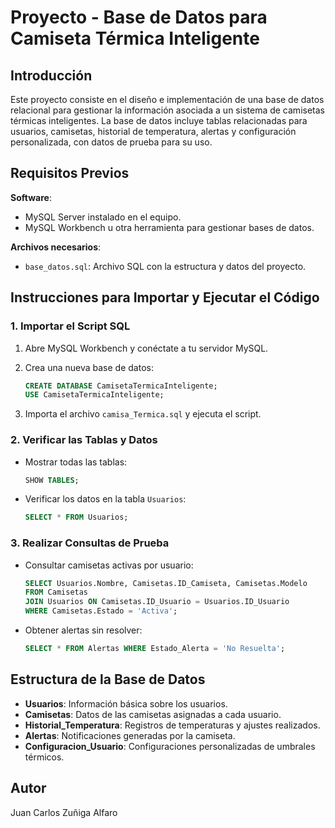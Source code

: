 # Proyecto - Base de Datos para Camiseta Térmica Inteligente

## Introducción
Este proyecto consiste en el diseño e implementación de una base de datos relacional para gestionar la información asociada a un sistema de camisetas térmicas inteligentes. La base de datos incluye tablas relacionadas para usuarios, camisetas, historial de temperatura, alertas y configuración personalizada, con datos de prueba para su uso.

## Requisitos Previos

**Software**:
- MySQL Server instalado en el equipo.
- MySQL Workbench u otra herramienta para gestionar bases de datos.

**Archivos necesarios**:
- `base_datos.sql`: Archivo SQL con la estructura y datos del proyecto.

## Instrucciones para Importar y Ejecutar el Código

### 1. **Importar el Script SQL**

1. Abre MySQL Workbench y conéctate a tu servidor MySQL.
2. Crea una nueva base de datos:

    ```sql
    CREATE DATABASE CamisetaTermicaInteligente;
    USE CamisetaTermicaInteligente;
    ```

3. Importa el archivo `camisa_Termica.sql` y ejecuta el script.

### 2. **Verificar las Tablas y Datos**

- Mostrar todas las tablas:

    ```sql
    SHOW TABLES;
    ```

- Verificar los datos en la tabla `Usuarios`:

    ```sql
    SELECT * FROM Usuarios;
    ```

### 3. **Realizar Consultas de Prueba**

- Consultar camisetas activas por usuario:

    ```sql
    SELECT Usuarios.Nombre, Camisetas.ID_Camiseta, Camisetas.Modelo
    FROM Camisetas
    JOIN Usuarios ON Camisetas.ID_Usuario = Usuarios.ID_Usuario
    WHERE Camisetas.Estado = 'Activa';
    ```

- Obtener alertas sin resolver:

    ```sql
    SELECT * FROM Alertas WHERE Estado_Alerta = 'No Resuelta';
    ```

## Estructura de la Base de Datos

- **Usuarios**: Información básica sobre los usuarios.
- **Camisetas**: Datos de las camisetas asignadas a cada usuario.
- **Historial_Temperatura**: Registros de temperaturas y ajustes realizados.
- **Alertas**: Notificaciones generadas por la camiseta.
- **Configuracion_Usuario**: Configuraciones personalizadas de umbrales térmicos.

## Autor

Juan Carlos Zuñiga Alfaro
